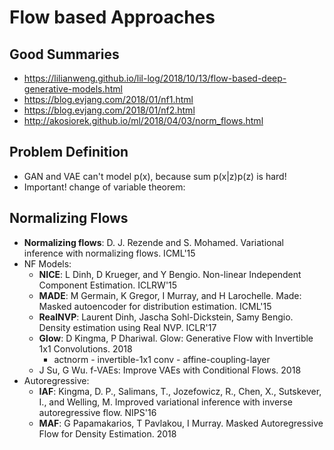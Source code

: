 # Flow based Approaches

## Good Summaries
- https://lilianweng.github.io/lil-log/2018/10/13/flow-based-deep-generative-models.html
- https://blog.evjang.com/2018/01/nf1.html
- https://blog.evjang.com/2018/01/nf2.html
- http://akosiorek.github.io/ml/2018/04/03/norm_flows.html

## Problem Definition
- GAN and VAE can't model p(x), because sum p(x|z)p(z) is hard!
- Important! change of variable theorem: 

## Normalizing Flows
- **Normalizing flows**: D. J. Rezende and S. Mohamed. Variational inference with normalizing flows. ICML'15
- NF Models:
	- **NICE**: L Dinh, D Krueger, and Y Bengio. Non-linear Independent Component Estimation. ICLRW'15
	- **MADE**: M Germain, K Gregor, I Murray, and H Larochelle. Made: Masked autoencoder for distribution estimation. ICML'15
	- **RealNVP**: Laurent Dinh, Jascha Sohl-Dickstein, Samy Bengio. Density estimation using Real NVP. ICLR'17
	- **Glow**: D Kingma, P Dhariwal. Glow: Generative Flow with Invertible 1x1 Convolutions. 2018
		- actnorm - invertible-1x1 conv - affine-coupling-layer
	- J Su, G Wu. f-VAEs: Improve VAEs with Conditional Flows. 2018
- Autoregressive:
	- **IAF**: Kingma, D. P., Salimans, T., Jozefowicz, R., Chen, X., Sutskever, I., and Welling, M. Improved variational inference with inverse autoregressive flow. NIPS'16
	- **MAF**: G Papamakarios, T Pavlakou, I Murray. Masked Autoregressive Flow for Density Estimation. 2018
